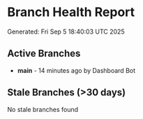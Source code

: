 # Branch Health Report
Generated: Fri Sep  5 18:40:03 UTC 2025

## Active Branches
- **main** - 14 minutes ago by Dashboard Bot

## Stale Branches (>30 days)
No stale branches found
